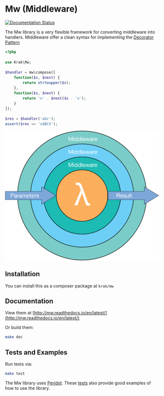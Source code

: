 # Mw (Middleware)

[![Documentation Status](https://readthedocs.org/projects/mw/badge/?version=latest)](http://mw.readthedocs.io/en/latest/?badge=latest)

The Mw library is a very flexible framework for converting middleware into handlers. Middleware offer a clean syntax for implementing the [Decorator Pattern](https://en.wikipedia.org/wiki/Decorator_pattern)

```php
<?php

use Krak\Mw;

$handler = mw\compose([
    function($s, $next) {
        return strtoupper($s);
    },
    function($s, $next) {
        return 'x' . $next($s . 'x');
    }
]);

$res = $handler('abc');
assert($res == 'xABCX');
```

![](doc/_static/middleware.png)

## Installation

You can install this as a composer package at `krak/mw`

## Documentation

View them at [http://mw.readthedocs.io/en/latest/](http://mw.readthedocs.io/en/latest/)

Or build them:

```bash
make doc
```

## Tests and Examples

Run tests via:

```bash
make test
```

The Mw library uses [Peridot](http://peridot-php.github.io). These [tests](test/mw.spec.php) also provide good examples of how to use the library.
